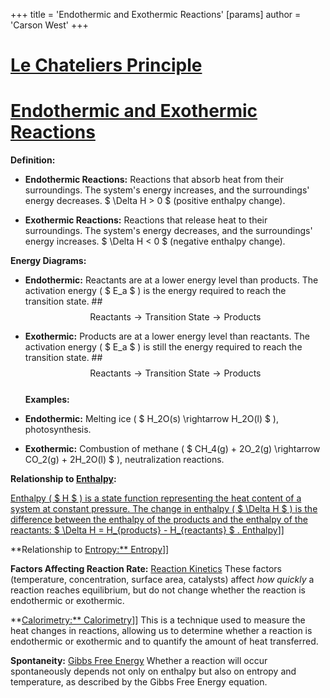 +++
 title = 'Endothermic and Exothermic Reactions'
[params]
	author = 'Carson West'
+++
# [Le Chateliers Principle](./../le-chateliers-principle/)
# [Endothermic and Exothermic Reactions](./../endothermic-and-exothermic-reactions/)

**Definition:**

* **Endothermic Reactions:** Reactions that absorb heat from their surroundings.  The system's energy increases, and the surroundings' energy decreases.   $ \Delta H > 0 $  (positive enthalpy change).

* **Exothermic Reactions:** Reactions that release heat to their surroundings. The system's energy decreases, and the surroundings' energy increases.  $ \Delta H < 0 $  (negative enthalpy change).


**Energy Diagrams:**

* **Endothermic:**  Reactants are at a lower energy level than products.  The activation energy ( $ E_a $ ) is the energy required to reach the transition state. ##  $$  \text{Reactants} \longrightarrow \text{Transition State} \longrightarrow \text{Products}  $$  
* **Exothermic:** Products are at a lower energy level than reactants. The activation energy ( $ E_a $ ) is still the energy required to reach the transition state. ##  $$  \text{Reactants} \longrightarrow \text{Transition State} \longrightarrow \text{Products}  $$  
**Examples:**

* **Endothermic:** Melting ice ( $ H_2O(s) \rightarrow H_2O(l) $ ), photosynthesis.
* **Exothermic:** Combustion of methane ( $ CH_4(g) + 2O_2(g) \rightarrow CO_2(g) + 2H_2O(l) $ ), neutralization reactions.


**Relationship to [Enthalpy](./../enthalpy/):**

[Enthalpy ( $ H $ ) is a state function representing the heat content of a system at constant pressure.  The change in enthalpy ( $ \Delta H $ ) is the difference between the enthalpy of the products and the enthalpy of the reactants:   $ \Delta H = H_{products} - H_{reactants} $ .  Enthalpy](./../enthalpy-(-$-h-$-)-is-a-state-function-representing-the-heat-content-of-a-system-at-constant-pressure.--the-change-in-enthalpy-(-$-\delta-h-$-)-is-the-difference-between-the-enthalpy-of-the-products-and-the-enthalpy-of-the-reactants:---$-\delta-h-=-h_{products}---h_{reactants}-$-.--enthalpy/)]]

**Relationship to [Entropy:** Entropy](./../entropy:**-entropy/)]]

**Factors Affecting Reaction Rate:**  [Reaction Kinetics](./../reaction-kinetics/)  These factors (temperature, concentration, surface area, catalysts) affect *how quickly* a reaction reaches equilibrium, but do not change whether the reaction is endothermic or exothermic.

**[Calorimetry:**  Calorimetry](./../calorimetry:**--calorimetry/)]]  This is a technique used to measure the heat changes in reactions, allowing us to determine whether a reaction is endothermic or exothermic and to quantify the amount of heat transferred.


**Spontaneity:**  [Gibbs Free Energy](./../gibbs-free-energy/)  Whether a reaction will occur spontaneously depends not only on enthalpy but also on entropy and temperature, as described by the Gibbs Free Energy equation.
